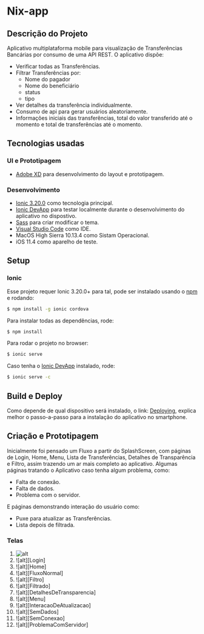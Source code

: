 # Nix-app
## Descrição do Projeto

Aplicativo multiplataforma mobile para visualização de Transferências Bancárias por consumo de uma API REST.
O aplicativo dispõe:
- Verificar todas as Transferências.
- Filtrar Transferências por:
    * Nome do pagador
    * Nome do beneficiário
    * status
    * tipo
- Ver detalhes da transferência individualmente.
- Consumo de api para gerar usuários aleatoriamente.
- Informações iniciais das transferências, total do valor transferido até o momento e total de transferências até o momento.

## Tecnologias usadas

### UI e Prototipagem

* [Adobe XD](https://www.adobe.com/products/xd.html) para desenvolvimento do layout e prototipagem.

### Desenvolvimento

* [Ionic 3.20.0](https://ionicframework.com/) como tecnologia principal.
* [Ionic DevApp](https://ionicframework.com/docs/pro/devapp/) para testar localmente durante o desenvolvimento do aplicativo no dispostivo.
* [Sass](https://sass-lang.com/) para criar modificar o tema.
* [Visual Studio Code](https://code.visualstudio.com/) como IDE.
* MacOS High Sierra 10.13.4 como Sistam Operacional.
* iOS 11.4 como aparelho de teste.

## Setup

### Ionic

Esse projeto requer Ionic 3.20.0+ para tal, pode ser instalado usando o [npm](https://www.npmjs.com/) e rodando:

```bash 
$ npm install -g ionic cordova
```
Para instalar todas as dependências, rode:

```bash 
$ npm install
```
Para rodar o projeto no browser:

```bash
$ ionic serve
```
Caso tenha o [Ionic DevApp](https://ionicframework.com/docs/pro/devapp/) instalado, rode:
```bash
$ ionic serve -c
```
## Build e Deploy

Como depende de qual dispositivo será instalado, o link: [Deploying](https://ionicframework.com/docs/intro/deploying/), explica melhor o passo-a-passo para a instalação do aplicativo no smartphone.

## Criação e Prototipagem

Inicialmente foi pensado um Fluxo a partir do SplashScreen, com páginas de Login, Home, Menu, Lista de Transferências, Detalhes de Transparência e Filtro, assim trazendo um ar mais completo ao aplicativo.
Algumas páginas tratando o Aplicativo caso tenha algum problema, como:
- Falta de conexão.
- Falta de dados.
- Problema com o servidor.

E páginas demonstrando interação do usuário como:
- Puxe para atualizar as Transferências.
- Lista depois de filtrada.

### Telas

1. ![alt][SplashScreen]
2. ![alt][Login]
3. ![alt][Home]
4. ![alt][FluxoNormal]
5. ![alt][Filtro]
6. ![alt][Filtrado]
7. ![alt][DetalhesDeTransparencia]
8. ![alt][Menu]
9. ![alt][InteracaoDeAtualizacao]
10. ![alt][SemDados]
11. ![alt][SemConexao]
12. ![alt][ProblemaComServidor]

[SplashScreen]: ./prototipo-info/SplashScreen.png "SplashScreen"